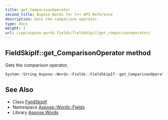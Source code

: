 ```yaml
---
title: get_ComparisonOperator
second_title: Aspose.Words for C++ API Reference
description: Gets the comparison operator.
type: docs
weight: 1
url: /cpp/aspose.words.fields/fieldskipif/get_comparisonoperator/
---
```

## FieldSkipIf::get_ComparisonOperator method


Gets the comparison operator.

```cpp
System::String Aspose::Words::Fields::FieldSkipIf::get_ComparisonOperator()
```

## See Also

* Class [FieldSkipIf](../)
* Namespace [Aspose::Words::Fields](../../)
* Library [Aspose.Words](../../../)
